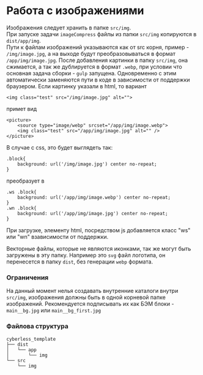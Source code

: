 # Работа с изображениями

Изображения следует хранить в папке `src/img`.  
При запуске задачи `imageCompress` файлы из папки `src/img` копируются в `dist/app/img`.  
Пути к файлам изображений указываются как от src корня, пример - `/img/image.jpg`, а на выходе будут преобразовываться в формат `/app/img/image.jpg`.
После добавления картинки в папку `src/img`, она сжимается, а так же дублируется в формат `.webp`, при условии что основная задача сборки - `gulp` запущена. Одновременно с этим автоматически заменяются пути в коде в зависимости от поддержки браузером. Если картинку указали в html, то вариант
```text
<img class="test" src="/img/image.jpg" alt="">
```
примет вид 
```text
<picture>
	<source type="image/webp" srcset="/app/img/image.webp">
	<img class="test" src="/app/img/image.jpg" alt="" />
</picture>
```
В случае с css, это будет выглядеть так:
```text
.block{
	background: url('/img/image.jpg') center no-repeat;
}
```
преобразует в

```text
.ws .block{
	background: url('/app/img/image.webp') center no-repeat;
}
.wn .block{
	background: url('/app/img/image.jpg') center no-repeat;
}
```
При загрузке, элементу html, посредством js добавляется класс "ws" или "wn" взависимости от поддержки.  

Векторные файлы, которые не являются иконками, так же могут быть загружены в эту папку. Например это `svg` файл логотипа, он перенесется в папку `dist`, без генерации `webp` формата.

### Ограничения
На данный момент нелья создавать внутренние каталоги внутри `src/img`, изображения должны быть в одной корневой папке изображений. Рекомендуется подписывать их как БЭМ блоки - `main__bg.jpg` или `main__bg_first.jpg`

### Файлова структура
```text
cyberless_template
├── dist
│   └── app
│   	└── img
└── src
    └── img
```

